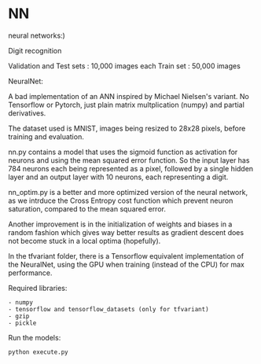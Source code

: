 # NN
neural networks:)

Digit recognition

Validation and Test sets : 10,000 images each
Train set : 50,000 images

NeuralNet:

A bad implementation of an ANN inspired by Michael Nielsen's variant. No Tensorflow or Pytorch, just plain matrix 
multplication (numpy) and partial derivatives.


The dataset used is MNIST, images being resized to 28x28 pixels, before training and evaluation. 

nn.py contains a model that uses the sigmoid function as activation for neurons and using the mean squared error function.
So the input layer has 784 neurons each being represented as a pixel, followed by a single hidden layer and an 
output layer with 10 neurons, each representing a digit. 

nn_optim.py is a better and more optimized version of the neural network, as we intrduce the Cross Entropy cost function
which prevent neuron saturation, compared to the mean squared error. 

Another improvement is in the initialization of weights and biases in a random fashion which gives way better results as 
gradient descent does not become stuck in a local optima (hopefully). 


In the tfvariant folder, there is a Tensorflow equivalent implementation of the NeuralNet, using the GPU when training
(instead of the CPU) for max performance.

Required libraries:

    - numpy 
    - tensorflow and tensorflow_datasets (only for tfvariant)
    - gzip 
    - pickle


Run the models:

    python execute.py

